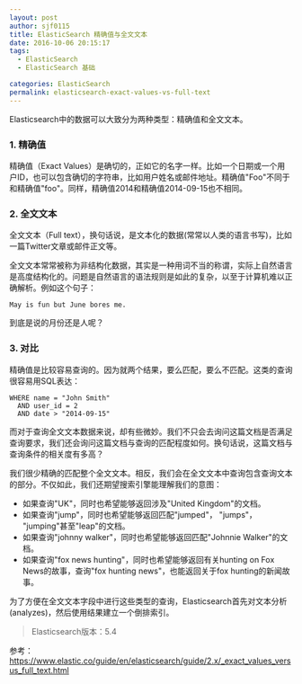```yaml
---
layout: post
author: sjf0115
title: ElasticSearch 精确值与全文文本
date: 2016-10-06 20:15:17
tags:
  - ElasticSearch
  - ElasticSearch 基础

categories: ElasticSearch
permalink: elasticsearch-exact-values-vs-full-text
---
```


Elasticsearch中的数据可以大致分为两种类型：精确值和全文文本。

### 1. 精确值

精确值（Exact Values）是确切的，正如它的名字一样。比如一个日期或一个用户ID，也可以包含确切的字符串，比如用户姓名或邮件地址。精确值"Foo"不同于和精确值"foo"。同样，精确值2014和精确值2014-09-15也不相同。

### 2. 全文文本

全文文本（Full text），换句话说，是文本化的数据(常常以人类的语言书写)，比如一篇Twitter文章或邮件正文等。

全文文本常常被称为非结构化数据，其实是一种用词不当的称谓，实际上自然语言是高度结构化的。问题是自然语言的语法规则是如此的复杂，以至于计算机难以正确解析。例如这个句子：
```
May is fun but June bores me.
```
到底是说的月份还是人呢？

### 3. 对比

精确值是比较容易查询的。因为就两个结果，要么匹配，要么不匹配。这类的查询很容易用SQL表达：
```
WHERE name = "John Smith"
  AND user_id = 2
  AND date > "2014-09-15"
```
而对于查询全文文本数据来说，却有些微妙。我们不只会去询问这篇文档是否满足查询要求，我们还会询问这篇文档与查询的匹配程度如何。换句话说，这篇文档与查询条件的相关度有多高？

我们很少精确的匹配整个全文文本。相反，我们会在全文文本中查询包含查询文本的部分。不仅如此，我们还期望搜索引擎能理解我们的意图：
- 如果查询"UK"，同时也希望能够返回涉及"United Kingdom"的文档。
- 如果查询"jump"，同时也希望能够返回匹配"jumped"， "jumps"， "jumping"甚至"leap"的文档。
- 如果查询"johnny walker"，同时也希望能够返回匹配"Johnnie Walker"的文档。
- 如果查询"fox news hunting"，同时也希望能够返回有关hunting on Fox News的故事，查询"fox hunting news"，也能返回关于fox hunting的新闻故事。

为了方便在全文文本字段中进行这些类型的查询，Elasticsearch首先对文本分析(analyzes)，然后使用结果建立一个倒排索引。

> Elasticsearch版本：5.4

参考：https://www.elastic.co/guide/en/elasticsearch/guide/2.x/_exact_values_versus_full_text.html
